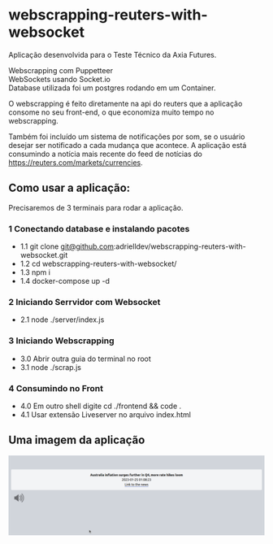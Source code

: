 # webscrapping-reuters-with-websocket
Aplicação desenvolvida para o Teste Técnico da Axia Futures. 

Webscrapping com Puppetteer <br>
WebSockets usando Socket.io <br>
Database utilizada foi um postgres rodando em um Container.

O webscrapping é feito diretamente na api do reuters que a aplicação consome no seu front-end, o que economiza muito tempo no webscrapping.

Também foi incluído um sistema de notificações por som, se o usuário desejar ser notificado a cada mudança que acontece. A aplicação está consumindo a notícia mais recente do feed de notícias do https://reuters.com/markets/currencies.

## Como usar a aplicação:

Precisaremos de 3 terminais para rodar a aplicação.

### 1 Conectando database e instalando pacotes


- 1.1  git clone git@github.com:adrielldev/webscrapping-reuters-with-websocket.git <br>
- 1.2  cd webscrapping-reuters-with-websocket/ <br>
- 1.3  npm i <br>
- 1.4  docker-compose up -d


###  2 Iniciando Serrvidor com Websocket

- 2.1  node ./server/index.js

### 3 Iniciando Webscrapping

- 3.0 Abrir outra guia do terminal no root
- 3.1 node ./scrap.js

### 4 Consumindo no Front

- 4.0 Em outro shell digite cd ./frontend && code .
- 4.1 Usar extensão Liveserver no arquivo index.html

## Uma imagem da aplicação 
<img src='./app.png'/>

